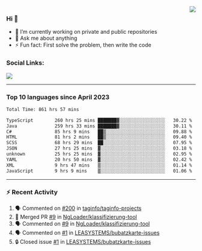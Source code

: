 <!--
<a href="https://wuffy.eu">
  <img align="right" src="https://github.com/ngloader/ngloader/blob/devcard/devcard.png" height="410" width="300" alt="NgLoader's Dev Card"/>
</a>
-->

<a href="https://wuffy.eu">
  <img align="right" src="https://github-readme-stats.vercel.app/api?username=ngloader&count_private=true&include_all_commits=true&show_icons=true&hide_rank=true&theme=dracula" />
</a>

### Hi 👋
- 🔭 I’m currently working on private and public repositories
- 💬 Ask me about anything
- ⚡ Fun fact: First solve the problem, then write the code

### Social Links:
<a href="https://discord.gg/jUtRU5Q">
  <img src="https://dcbadge.limes.pink/api/shield/128286216708685824?style=flat&theme=clean&compact=true" />
</a>

<!--
---

<div>
  <img src="https://github-readme-stats.vercel.app/api/wakatime?username=NgLoader&api_domain=wakapi.wuffy.dev&bg_color=282a36&title_color=ff6e96&icon_color=2F855A&text_color=ffffff&custom_title=Week%20Stats&layout=compact" />
</div>

---

<div>
  <img height="170" align="left" src="https://github-readme-stats.vercel.app/api?username=ngloader&count_private=true&include_all_commits=true&show_icons=true&theme=dracula" />
  <img src="https://github-readme-stats.vercel.app/api/top-langs/?username=ngloader&layout=compact&theme=dracula" />
</div>

---

<a href="https://github.com/ryo-ma/github-profile-trophy">
  <img width=800 src="https://github-profile-trophy.vercel.app/?username=ngloader&column=8&theme=dracula&no-frame=true"/>
</a>
-->

---

### Top 10 languages since April 2023

<!--START_SECTION:waka-->

```txt
Total Time: 861 hrs 57 mins

TypeScript        260 hrs 25 mins ███████▓░░░░░░░░░░░░░░░░░   30.22 %
Java              259 hrs 33 mins ███████▓░░░░░░░░░░░░░░░░░   30.11 %
C#                85 hrs 9 mins   ██▒░░░░░░░░░░░░░░░░░░░░░░   09.88 %
HTML              81 hrs 2 mins   ██▒░░░░░░░░░░░░░░░░░░░░░░   09.40 %
SCSS              68 hrs 29 mins  ██░░░░░░░░░░░░░░░░░░░░░░░   07.95 %
JSON              27 hrs 25 mins  ▓░░░░░░░░░░░░░░░░░░░░░░░░   03.18 %
unknown           25 hrs 25 mins  ▓░░░░░░░░░░░░░░░░░░░░░░░░   02.95 %
YAML              20 hrs 50 mins  ▓░░░░░░░░░░░░░░░░░░░░░░░░   02.42 %
XML               9 hrs 47 mins   ▒░░░░░░░░░░░░░░░░░░░░░░░░   01.14 %
JavaScript        9 hrs 9 mins    ▒░░░░░░░░░░░░░░░░░░░░░░░░   01.06 %
```

<!--END_SECTION:waka-->

---

### :zap: Recent Activity
<!--START_SECTION:activity-->
1. 🗣 Commented on [#200](https://github.com/taginfo/taginfo-projects/pull/200#issuecomment-2381442714) in [taginfo/taginfo-projects](https://github.com/taginfo/taginfo-projects)
2. 🎉 Merged PR [#9](https://github.com/NgLoader/klassifizierung-tool/pull/9) in [NgLoader/klassifizierung-tool](https://github.com/NgLoader/klassifizierung-tool)
3. 🗣 Commented on [#9](https://github.com/NgLoader/klassifizierung-tool/pull/9#issuecomment-2381303710) in [NgLoader/klassifizierung-tool](https://github.com/NgLoader/klassifizierung-tool)
4. 🗣 Commented on [#1](https://github.com/LEASYSTEMS/bubatzkarte-issues/issues/1#issuecomment-2380774153) in [LEASYSTEMS/bubatzkarte-issues](https://github.com/LEASYSTEMS/bubatzkarte-issues)
5. 🔒 Closed issue [#1](https://github.com/LEASYSTEMS/bubatzkarte-issues/issues/1) in [LEASYSTEMS/bubatzkarte-issues](https://github.com/LEASYSTEMS/bubatzkarte-issues)
<!--END_SECTION:activity-->
